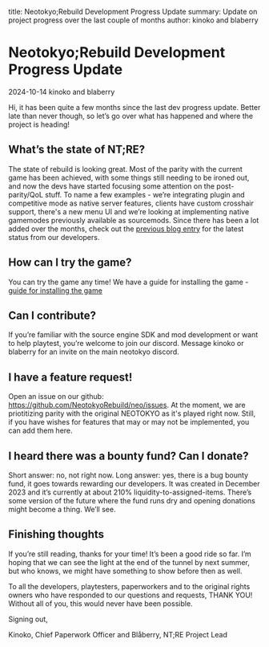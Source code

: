 title: Neotokyo;Rebuild Development Progress Update
summary: Update on project progress over the last couple of months
author: kinoko and blaberry 

# Neotokyo;Rebuild Development Progress Update

2024-10-14 kinoko and blaberry

Hi, it has been quite a few months since the last dev progress update. Better late than never though, so let’s go over what has happened and where the project is heading!

## What’s the state of NT;RE?

The state of rebuild is looking great. Most of the parity with the current game has been achieved, with some things still needing to be ironed out, and now the devs have started focusing some attention on the post-parity/QoL stuff. To name a few examples - we’re integrating plugin and competitive mode as native server features, clients have custom crosshair support, there's a new menu UI and we’re looking at implementing native gamemodes previously available as sourcemods. Since there has been a lot added over the months, check out the [previous blog entry](/blog/2024-10-13/) for the latest status from our developers.

## How can I try the game?

You can try the game any time! We have a guide for installing the game - [guide for installing the game](/guide/install)


## Can I contribute?

If you’re familiar with the source engine SDK and mod development or want to help playtest, you’re welcome to join our discord. Message kinoko or blaberry for an invite on the main neotokyo discord.


## I have a feature request!

Open an issue on our github: https://github.com/NeotokyoRebuild/neo/issues. At the moment, we are priotitizing parity with the original NEOTOKYO as it's played right now. Still, if you have wishes for features that may or may not be implemented, you can add them here.

## I heard there was a bounty fund? Can I donate?

Short answer: no, not right now. Long answer: yes, there is a bug bounty fund, it goes towards rewarding our developers. It was created in December 2023 and it’s currently at about 210% liquidity-to-assigned-items. There’s some version of the future where the fund runs dry and opening donations might become a thing. We’ll see.

## Finishing thoughts

If you’re still reading, thanks for your time! It’s been a good ride so far. I’m hoping that we can see the light at the end of the tunnel by next summer, but who knows, we might have something to show before then as well.


To all the developers, playtesters, paperworkers and to the original rights owners who have responded to our questions and requests, THANK YOU! Without all of you, this would never have been possible.


Signing out,

Kinoko, Chief Paperwork Officer and Blåberry, NT;RE Project Lead
